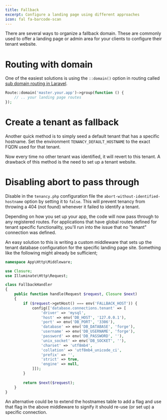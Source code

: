 ```yaml
---
title: Fallback
excerpt: Configure a landing page using different approaches
icon: fal fa-barcode-scan
---
```


There are several ways to organize a fallback domain. These are commonly used to offer
a landing page or admin area for your clients to configure their tenant website.

# Routing with domain

One of the easiest solutions is using the `::domain()` option in routing called
[sub domain routing in Laravel](https://laravel.com/docs/5.5/routing#route-group-sub-domain-routing).

```php
Route::domain('master.your.app')->group(function () {
    // .. your landing page routes
});
```

# Create a tenant as fallback

Another quick method is to simply seed a default tenant that has a specific
hostname. Set the environment `TENANCY_DEFAULT_HOSTNAME` to the exact FQDN used
for that tenant.

Now every time no other tenant was identified, it will revert to this tenant. A
drawback of this method is the need to set up a tenant website.

# Disabling abort to pass through

Disable in the `tenancy.php` configuration file the `abort-without-identified-hostname` option
by setting it to `false`. This will prevent tenancy from throwing a 404 (not found) whenever
it failed to identify a tenant.

Depending on how you set up your app, the code will now pass through to any registered routes.
For applications that have global routes defined for tenant specific functionality, you'll
run into the issue that no "tenant" connection was defined.

An easy solution to this is writing a custom middleware that sets up the tenant database configuration
for the specific landing page site. Something like the following might already be sufficient;

```php
namespace App\Http\Middleware;

use Closure;
use Illuminate\Http\Request;

class FallbackHandler
{
    public function handle(Request $request, Closure $next)
    {
        if ($request->getHost() === env('FALLBACK_HOST')) {
            config(['database.connections.tenant' => [
                'driver' => 'mysql',
                'host' => env('DB_HOST', '127.0.0.1'),
                'port' => env('DB_PORT', '3306'),
                'database' => env('DB_DATABASE', 'forge'),
                'username' => env('DB_USERNAME', 'forge'),
                'password' => env('DB_PASSWORD', ''),
                'unix_socket' => env('DB_SOCKET', ''),
                'charset' => 'utf8mb4',
                'collation' => 'utf8mb4_unicode_ci',
                'prefix' => '',
                'strict' => true,
                'engine' => null,
            ]]);
        }    
    
        return $next($request);
    }
}
```

An alternative could be to extend the hostnames table to add a flag and use that flag in
the above middleware to signify it should re-use (or set up) a specific connection.
